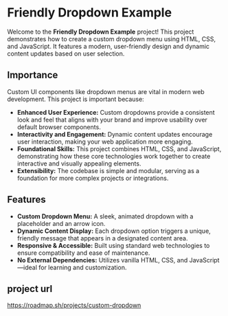 # Friendly Dropdown Example

Welcome to the **Friendly Dropdown Example** project! This project demonstrates how to create a custom dropdown menu using HTML, CSS, and JavaScript. It features a modern, user-friendly design and dynamic content updates based on user selection.

## Importance

Custom UI components like dropdown menus are vital in modern web development. This project is important because:

- **Enhanced User Experience:** Custom dropdowns provide a consistent look and feel that aligns with your brand and improve usability over default browser components.
- **Interactivity and Engagement:** Dynamic content updates encourage user interaction, making your web application more engaging.
- **Foundational Skills:** This project combines HTML, CSS, and JavaScript, demonstrating how these core technologies work together to create interactive and visually appealing elements.
- **Extensibility:** The codebase is simple and modular, serving as a foundation for more complex projects or integrations.

## Features

- **Custom Dropdown Menu:** A sleek, animated dropdown with a placeholder and an arrow icon.
- **Dynamic Content Display:** Each dropdown option triggers a unique, friendly message that appears in a designated content area.
- **Responsive & Accessible:** Built using standard web technologies to ensure compatibility and ease of maintenance.
- **No External Dependencies:** Utilizes vanilla HTML, CSS, and JavaScript—ideal for learning and customization.

## project url
https://roadmap.sh/projects/custom-dropdown

